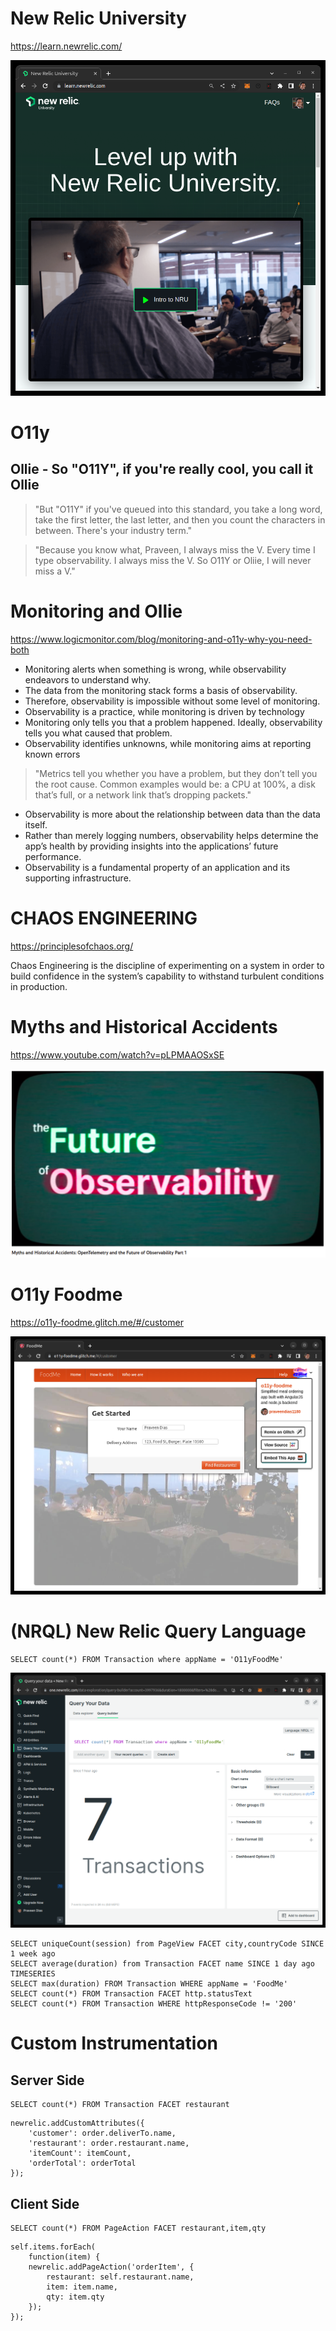 # New Relic University

https://learn.newrelic.com/

![](new-relic-university.png)

# O11y
## Ollie - So "O11Y", if you're really cool, you call it Ollie

> "But "O11Y" if you've queued into this standard, you take a long word, take the first letter, the last letter, and then you count the characters in between. There's your industry term."

> "Because you know what, Praveen, I always miss the V. Every time I type observability. I always miss the V. So O11Y or Oliie, I will never miss a V."

# Monitoring and Ollie

https://www.logicmonitor.com/blog/monitoring-and-o11y-why-you-need-both

- Monitoring alerts when something is wrong, while observability endeavors to understand why.
- The data from the monitoring stack forms a basis of observability.
- Therefore, observability is impossible without some level of monitoring.
- Observability is a practice, while monitoring is driven by technology
- Monitoring only tells you that a problem happened. Ideally, observability tells you what caused that problem.
- Observability identifies unknowns, while monitoring aims at reporting known errors

> "Metrics tell you whether you have a problem, but they don’t tell you the root cause. Common examples would be: a CPU at 100%, a disk that’s full, or a network link that’s dropping packets."

- Observability is more about the relationship between data than the data itself.
- Rather than merely logging numbers, observability helps determine the app’s health by providing insights into the applications’ future performance.
- Observability is a fundamental property of an application and its supporting infrastructure.

# CHAOS ENGINEERING

https://principlesofchaos.org/

Chaos Engineering is the discipline of experimenting on a system in order to build confidence in the system’s capability to withstand turbulent conditions in production.

# Myths and Historical Accidents

https://www.youtube.com/watch?v=pLPMAAOSxSE

![](ted-youtube.png)

# O11y Foodme

https://o11y-foodme.glitch.me/#/customer

![](foodme.png)

# (NRQL) New Relic Query Language

```
SELECT count(*) FROM Transaction where appName = 'O11yFoodMe'
```

![](nrql.png)

```
SELECT uniqueCount(session) from PageView FACET city,countryCode SINCE 1 week ago
SELECT average(duration) from Transaction FACET name SINCE 1 day ago TIMESERIES 
SELECT max(duration) FROM Transaction WHERE appName = 'FoodMe' 
SELECT count(*) FROM Transaction FACET http.statusText
SELECT count(*) FROM Transaction WHERE httpResponseCode != '200'
```

# Custom Instrumentation

## Server Side

```
SELECT count(*) FROM Transaction FACET restaurant
```

```
newrelic.addCustomAttributes({
    'customer': order.deliverTo.name,
    'restaurant': order.restaurant.name,
    'itemCount': itemCount,
    'orderTotal': orderTotal
});
```

## Client Side

```
SELECT count(*) FROM PageAction FACET restaurant,item,qty
```

```
self.items.forEach(
    function(item) {
    newrelic.addPageAction('orderItem', { 
        restaurant: self.restaurant.name, 
        item: item.name,
        qty: item.qty
    });
});
```